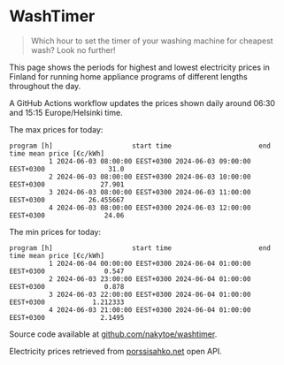 
# WashTimer

> Which hour to set the timer of your washing machine for cheapest wash? Look no further!

This page shows the periods for highest and lowest electricity prices in Finland 
for running home appliance programs of different lengths throughout the day. 

A GitHub Actions workflow updates the prices shown daily around 06:30 and 15:15 Europe/Helsinki time.

The max prices for today:

	program [h]                    start time                      end time mean price [€c/kWh]
	          1 2024-06-03 08:00:00 EEST+0300 2024-06-03 09:00:00 EEST+0300                31.0
	          2 2024-06-03 08:00:00 EEST+0300 2024-06-03 10:00:00 EEST+0300              27.901
	          3 2024-06-03 08:00:00 EEST+0300 2024-06-03 11:00:00 EEST+0300           26.455667
	          4 2024-06-03 08:00:00 EEST+0300 2024-06-03 12:00:00 EEST+0300               24.06

The min prices for today:

	program [h]                    start time                      end time mean price [€c/kWh]
	          1 2024-06-04 00:00:00 EEST+0300 2024-06-04 01:00:00 EEST+0300               0.547
	          2 2024-06-03 23:00:00 EEST+0300 2024-06-04 01:00:00 EEST+0300               0.878
	          3 2024-06-03 22:00:00 EEST+0300 2024-06-04 01:00:00 EEST+0300            1.212333
	          4 2024-06-03 21:00:00 EEST+0300 2024-06-04 01:00:00 EEST+0300              2.1495


Source code available at [github.com/nakytoe/washtimer](https://github.com/nakytoe/washtimer).

Electricity prices retrieved from [porssisahko.net](https://porssisahko.net/api) open API.
